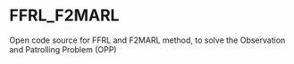 # FFRL_F2MARL
Open code source for FFRL and F2MARL method, to solve the Observation and Patrolling Problem (OPP)
